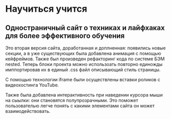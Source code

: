 # Научиться учится
## Одностраничный сайт о техниках и лайфхаках для более эффективного обучения

Это вторая версия сайта, доработанная и доплненная: появились новые секции, а в уже существующих была добавлена анимация с помощью кейфреймов. Также был произведен рефакторинг кода по системе БЭМ nested. Теперь блоки проекта можно использоать повторно единожды имппортировав их в единый .css файл описывающий стиль страницы.

С помощью технологии iframe были осуществлены вставки роликов с видеохостинга YouTube.

Также была добавлена интерактивность при наведении курсора мыши на сыылки: они становятся полупрозрачными. Это поможет пользователью легче понять с какими элементами сайта он может взаимодействовать.